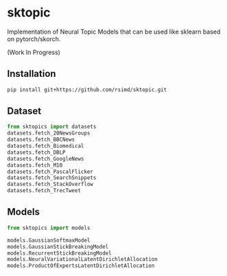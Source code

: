 # sktopic
Implementation of Neural Topic Models that can be used like sklearn based on pytorch/skorch. 

(Work In Progress)

## Installation
 
```bash
pip install git+https://github.com/rsimd/sktopic.git
```

## Dataset
```python
from sktopics import datasets
datasets.fetch_20NewsGroups
datasets.fetch_BBCNews
datasets.fetch_Biomedical
datasets.fetch_DBLP
datasets.fetch_GoogleNews
datasets.fetch_M10
datasets.fetch_PascalFlicker
datasets.fetch_SearchSnippets
datasets.fetch_StackOverflow
datasets.fetch_TrecTweet
```

## Models
```python
from sktopics import models

models.GaussianSoftmaxModel
models.GaussianStickBreakingModel
models.RecurrentStickBreakingModel
models.NeuralVariationalLatentDirichletAllocation
models.ProductOfExpertsLatentDirichletAllocation
```

